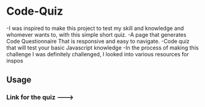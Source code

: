 # Code-Quiz
-I was inspired to make this project to test my skill and knowledge 
 and whomever wants to, with this simple short quiz.
-A page that generates Code Questionnaire That is responsive and easy to navigate.
-Code quiz that will test your basic Javascript knowledge
-In the process of making this challenge I was definitely challenged, I looked into various resources for inspos


## Usage 
### Link for the quiz --->

